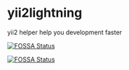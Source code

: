 # yii2lightning
yii2 helper help you development faster

[![FOSSA Status](https://app.fossa.com/api/projects/git%2Bgithub.com%2Fqwenode%2Fyii2lightning.svg?type=shield)](https://app.fossa.com/projects/git%2Bgithub.com%2Fqwenode%2Fyii2lightning?ref=badge_shield)

[![FOSSA Status](https://app.fossa.com/api/projects/git%2Bgithub.com%2Fqwenode%2Fyii2lightning.svg?type=large)](https://app.fossa.com/projects/git%2Bgithub.com%2Fqwenode%2Fyii2lightning?ref=badge_large)
